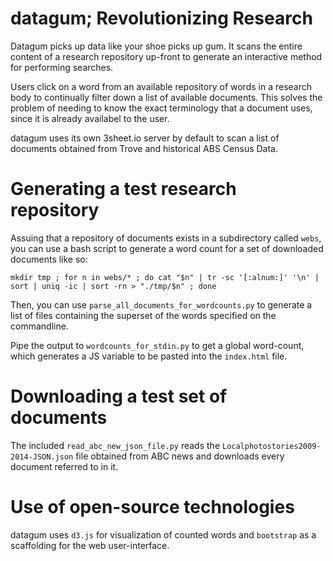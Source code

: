 datagum; Revolutionizing Research
=================================

Datagum picks up data like your shoe picks up gum. It scans the entire
content of a research repository up-front to generate an interactive
method for performing searches.

Users click on a word from an available repository of words in a research
body to continually filter down a list of available documents. This solves
the problem of needing to know the exact terminology that a document
uses, since it is already availabel to the user.

datagum uses its own 3sheet.io server by default to scan a list of
documents obtained from Trove and historical ABS Census Data.

Generating a test research repository
=====================================

Assuing that a repository of documents exists in a subdirectory called `webs`,
you can use a bash script to generate a word count for a set of downloaded
documents like so:

    mkdir tmp ; for n in webs/* ; do cat "$n" | tr -sc '[:alnum:]' '\n' | sort | uniq -ic | sort -rn > "./tmp/$n" ; done

Then, you can use `parse_all_documents_for_wordcounts.py` to generate a
list of files containing the superset of the words specified on the commandline.

Pipe the output to `wordcounts_for_stdin.py` to get a global word-count, which
generates a JS variable to be pasted into the `index.html` file.

Downloading a test set of documents
===================================

The included `read_abc_new_json_file.py` reads the `Localphotostories2009-2014-JSON.json`
file obtained from ABC news and downloads every document referred to in it.

Use of open-source technologies
===============================

datagum uses `d3.js` for visualization of counted words and `bootstrap` as
a scaffolding for the web user-interface.